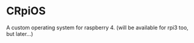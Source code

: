 # CRpiOS

A custom operating system for raspberry 4.
(will be available for rpi3 too, but later...)
